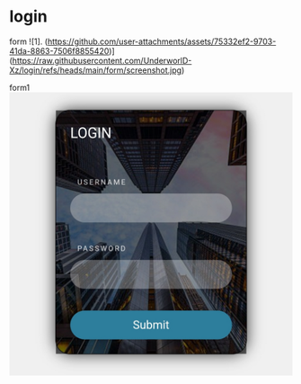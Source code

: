 # login
form
![1].
(https://github.com/user-attachments/assets/75332ef2-9703-41da-8863-7506f8855420)](https://raw.githubusercontent.com/UnderworlD-Xz/login/refs/heads/main/form/screenshot.jpg)


form1
![2](https://raw.githubusercontent.com/UnderworlD-Xz/login/refs/heads/main/form1/screenshot1.jpg)
